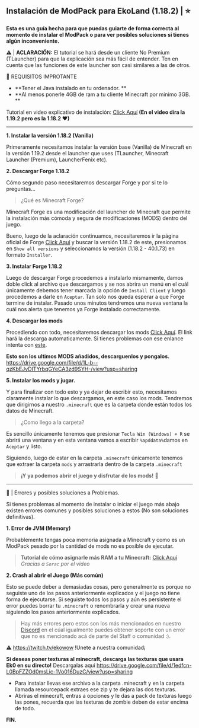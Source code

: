  Instalación de ModPack para EkoLand (1.18.2) | ⭐
--
 **Esta es una guía hecha para que puedas guiarte de forma correcta al momento de instalar el ModPack o para ver posibles soluciones si tienes algún inconveniente.**

⚠ | **ACLARACIÓN:** El tutorial se hará desde un cliente No Premium (TLauncher) para que la explicación sea más fácil de entender. Ten en cuenta que las funciones de este launcher son casi similares a las de otros.

🚩 REQUISITOS IMPROTANTE
- **Tener el Java instalado en tu ordenador. **
- **Al menos ponerle 4GB de ram a tu cliente Minecraft por minimo 3GB. **

 Tutorial en video explicativo de instalación: <a href="https://www.youtube.com/watch?v=qFpITQIn4e4" rel="nofollow" target="_blank">Click Aquí</a> **(En el video dira la 1.19.2 pero es la 1.18.2 ❤)**
<hr>

 **1. Instalar la versión 1.18.2 (Vanilla)**

 Primeramente necesitamos instalar la versión base (Vanilla) de Minecraft en la versión 1.19.2 desde el launcher que uses (TLauncher, Minecraft Launcher (Premium), LauncherFenix etc).
 
**2. Descargar Forge 1.18.2**

 Cómo segundo paso necesitaremos descargar Forge y por si te lo preguntas...

> ¿Qué es Minecraft Forge?

 Minecraft Forge es una modificación del launcher de Minecraft que permite la instalación más cómoda y segura de modificaciones (MODS) dentro del juego.

 Bueno, luego de la aclaración continuamos, necesitaremos ir la página oficial de Forge <a href="https://files.minecraftforge.net/net/minecraftforge/forge/index_1.18.2.html" rel="nofollow" target="_blank">Click Aquí</a> y buscar la versión 1.18.2 de este, presionamos en `Show all versions` y seleccionamos la versión (1.18.2 - 40.1.73) en formato `Installer`.
 
**3. Instalar Forge 1.18.2**

 Luego de descargar Forge procedemos a instalarlo mismamente, damos doble click al archivo que descargamos y se nos abrira un menú en el cuál únicamente debemos tener marcada la opción de `Install Client` y luego procedemos a darle en `Aceptar`. Tan solo nos queda esperar a que Forge termine de instalar. Pasado unos minutos tendremos una nueva ventana la cuál nos alerta que tenemos ya Forge instalado correctamente.
 
**4. Descargar los mods**

 Procediendo con todo, necesitaremos descargar los mods <a href="https://drive.google.com/u/0/uc?id=1T3Vqvid8xFWjh_3hJ4bJ0djq3IaZaS9G&export=download" target="_blank" rel="nofollow">Click Aquí</a>. El link hará la descarga automaticamente. Si tienes problemas con ese enlance intenta con <a href="https://drive.google.com/file/d/1T3Vqvid8xFWjh_3hJ4bJ0djq3IaZaS9G/view?usp=sharing" target="_blank" rel="nofollow">este</a>.
 
 **Esto son los ultimos MODS añadidos, descarguenlos y pongalos.**
 https://drive.google.com/file/d/1L-b--qzKbEJvDITYrbqGYeCA3zd9SYH-/view?usp=sharing
 
 
**5. Instalar los mods y jugar.**

 Y para finalizar con todo esto y ya dejar de escribir esto, necesitamos claramente instalar lo que descargamos, en este caso los mods. Tendremos que dirigirnos a nuestro `.minecraft` que es la carpeta donde están todos los datos de Minecraft.
 
 > ¿Como llego a la carpeta?
 
 Es sencillo únicamente tenemos que presionar `Tecla Win (Windows) + R` se abrirá una ventana y en esta ventana vamos a escribir `%apddata%`damos en `Aceptar` y listo.
 
 Siguiendo, luego de estar en la carpeta `.minecraft` únicamente tenemos que extraer la carpeta `mods` y arrastrarla dentro de la carpeta `.minecraft`
 
 > **¡Y ya podemos abrir el juego y disfrutar de los mods!** 🚗
 <hr>
🚩 | Errores y posibles soluciones a Problemas.

 Si tienes problemas al momento de instalar o iniciar el juego más abajo existen errores comunes y posibles soluciones a estos (No son soluciones definitivas).
 
 **1. Error de JVM (Memory)**
 
 Probablemente tengas poca memoria asignada a Minecraft y como es un ModPack pesado por la cantidad de mods no es posible de ejecutar.
 
> **Tutorial de cómo asignarle más RAM a tu Minecraft:** <a href="https://youtu.be/qFpITQIn4e4?t=43" rel="nofollow" target="_blank">Click Aquí</a> *Gracias a `Sorac` por el video*
 
 **2. Crash al abrir el Juego (Más común)**
 
 Esto se puede deber a demasiadas cosas, pero generalmente es porque no seguiste uno de los pasos anteriormente explicados y el juego no tiene forma de ejecutarse.
 Si seguiste todos los pasos y aún es persistente el error puedes borrar tu `.minecraft` o renombrarla y crear una nueva siguiendo los pasos anteriormente explicados.
 
> Hay más errores pero estos son los más mencionados en nuestro <a href="https://discord.gg/XAxH9Q7Jby" target="_blank" rel="nofollow">Discord</a> en el cúal igualmente puedes obtener soporte con un error que no es mencionado acá de parte del Staff o comunidad :).

⚠ https://twitch.tv/ekowow !Unete a nuestra comunidad¡

**Si deseas poner texturas al minecraft, descarga las texturas que usara Ek0 en su directo!**
Descargalas aqui https://drive.google.com/file/d/1edfcn-L0BpFZZOd0msLic-1Vo016DuzC/view?usp=sharing
- Para instalar llevas ese archivo a la carpeta .minecraft y en la carpeta llamada resourcepack extraes ese zip y te dejara las dos texturas.
- Abriras el minecraft, entras a opciones y le das a pack de texturas luego las pones, recuerda que las texturas de zombie deben de estar encima de todo.

**FIN.**

